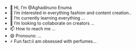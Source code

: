 - 👋 Hi, I’m @Aghadinuno Enuma
- 👀 I’m interested in everything fashion and content creation..
- 🌱 I’m currently learning everything ...
- 💞️ I’m looking to collaborate on creators ...
- 📫 How to reach me ...
- 😄 Pronouns: ...
- ⚡ Fun fact:ii am obsessed with perfumes...

<!---
Aghadinuno/Aghadinuno is a ✨ special ✨ repository because its `README.md` (this file) appears on your GitHub profile.
You can click the Preview link to take a look at your changes.
--->
